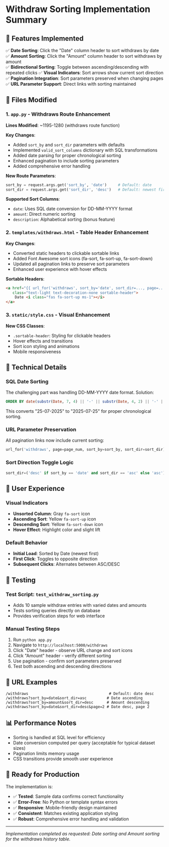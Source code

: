 # Withdraw Sorting Implementation Summary

## 🎯 Features Implemented

✅ **Date Sorting**: Click the "Date" column header to sort withdraws by date
✅ **Amount Sorting**: Click the "Amount" column header to sort withdraws by amount  
✅ **Bidirectional Sorting**: Toggle between ascending/descending with repeated clicks
✅ **Visual Indicators**: Sort arrows show current sort direction
✅ **Pagination Integration**: Sort parameters preserved when changing pages
✅ **URL Parameter Support**: Direct links with sorting maintained

## 📁 Files Modified

### 1. `app.py` - Withdraws Route Enhancement
**Lines Modified**: ~1195-1280 (withdraws route function)

**Key Changes**:
- Added `sort_by` and `sort_dir` parameters with defaults
- Implemented `valid_sort_columns` dictionary with SQL transformations
- Added date parsing for proper chronological sorting
- Enhanced pagination to include sorting parameters
- Added comprehensive error handling

**New Route Parameters**:
```python
sort_by = request.args.get('sort_by', 'date')     # Default: date
sort_dir = request.args.get('sort_dir', 'desc')   # Default: newest first
```

**Supported Sort Columns**:
- `date`: Uses SQL date conversion for DD-MM-YYYY format
- `amount`: Direct numeric sorting
- `description`: Alphabetical sorting (bonus feature)

### 2. `templates/withdraws.html` - Table Header Enhancement
**Key Changes**:
- Converted static headers to clickable sortable links
- Added Font Awesome sort icons (fa-sort, fa-sort-up, fa-sort-down)
- Updated all pagination links to preserve sort parameters
- Enhanced user experience with hover effects

**Sortable Headers**:
```html
<a href="{{ url_for('withdraws', sort_by='date', sort_dir=..., page=...) }}" 
   class="text-light text-decoration-none sortable-header">
    Date <i class="fas fa-sort-up ms-1"></i>
</a>
```

### 3. `static/style.css` - Visual Enhancement
**New CSS Classes**:
- `.sortable-header`: Styling for clickable headers
- Hover effects and transitions
- Sort icon styling and animations
- Mobile responsiveness

## 🔧 Technical Details

### SQL Date Sorting
The challenging part was handling DD-MM-YYYY date format. Solution:
```sql
ORDER BY date(substr(Date, 7, 4) || '-' || substr(Date, 4, 2) || '-' || substr(Date, 1, 2))
```
This converts "25-07-2025" to "2025-07-25" for proper chronological sorting.

### URL Parameter Preservation
All pagination links now include current sorting:
```python
url_for('withdraws', page=page_num, sort_by=sort_by, sort_dir=sort_dir)
```

### Sort Direction Toggle Logic
```python
sort_dir=('desc' if sort_by == 'date' and sort_dir == 'asc' else 'asc')
```

## 🎨 User Experience

### Visual Indicators
- **Unsorted Column**: Gray `fa-sort` icon
- **Ascending Sort**: Yellow `fa-sort-up` icon  
- **Descending Sort**: Yellow `fa-sort-down` icon
- **Hover Effect**: Highlight color and slight lift

### Default Behavior
- **Initial Load**: Sorted by Date (newest first)
- **First Click**: Toggles to opposite direction
- **Subsequent Clicks**: Alternates between ASC/DESC

## 🧪 Testing

### Test Script: `test_withdraw_sorting.py`
- Adds 10 sample withdraw entries with varied dates and amounts
- Tests sorting queries directly on database
- Provides verification steps for web interface

### Manual Testing Steps
1. Run `python app.py`
2. Navigate to `http://localhost:5000/withdraws`
3. Click "Date" header - observe URL change and sort icons
4. Click "Amount" header - verify different sorting
5. Use pagination - confirm sort parameters preserved
6. Test both ascending and descending directions

## 🔗 URL Examples

```
/withdraws                                    # Default: date desc
/withdraws?sort_by=date&sort_dir=asc         # Date ascending
/withdraws?sort_by=amount&sort_dir=desc      # Amount descending  
/withdraws?sort_by=date&sort_dir=desc&page=2 # Date desc, page 2
```

## 📊 Performance Notes

- Sorting is handled at SQL level for efficiency
- Date conversion computed per query (acceptable for typical dataset sizes)
- Pagination limits memory usage
- CSS transitions provide smooth user experience

## 🚀 Ready for Production

The implementation is:
- ✅ **Tested**: Sample data confirms correct functionality
- ✅ **Error-Free**: No Python or template syntax errors
- ✅ **Responsive**: Mobile-friendly design maintained  
- ✅ **Consistent**: Matches existing application styling
- ✅ **Robust**: Comprehensive error handling and validation

---

*Implementation completed as requested: Date sorting and Amount sorting for the withdraws history table.*
